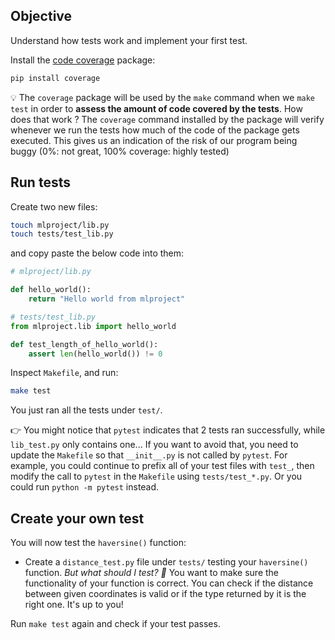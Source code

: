 ## Objective

Understand how tests work and implement your first test.

Install the [code coverage](https://en.wikipedia.org/wiki/Code_coverage) package:

``` bash
pip install coverage
```

💡 The `coverage` package will be used by the `make` command when we `make test` in order to __assess the amount of code covered by the tests__. How does that work ? The `coverage` command installed by the package will verify whenever we run the tests how much of the code of the package gets executed. This gives us an indication of the risk of our program being buggy (0%: not great, 100% coverage: highly tested)

## Run tests

Create two new files:

```bash
touch mlproject/lib.py
touch tests/test_lib.py
```

and copy paste the below code into them:

```python
# mlproject/lib.py

def hello_world():
    return "Hello world from mlproject"
```

```python
# tests/test_lib.py
from mlproject.lib import hello_world

def test_length_of_hello_world():
    assert len(hello_world()) != 0
```

Inspect `Makefile`, and run:

```bash
make test
```

You just ran all the tests under `test/`.

👉 You might notice that `pytest` indicates that 2 tests ran successfully, while `lib_test.py` only contains one... If you want to avoid that, you need to update the `Makefile` so that `__init__.py` is not called by `pytest`. For example, you could continue to prefix all of your test files with `test_`, then modify the call to `pytest` in the `Makefile` using `tests/test_*.py`. Or you could run `python -m pytest` instead.

## Create your own test

You will now test the `haversine()` function:

- Create a `distance_test.py` file under `tests/` testing your `haversine()` function.
  *But what should I test? 🤔*
  You want to make sure the functionality of your function is correct. You can check if the distance between given coordinates is valid or if the type returned by it is the right one. It's up to you!

Run `make test` again and check if your test passes.

